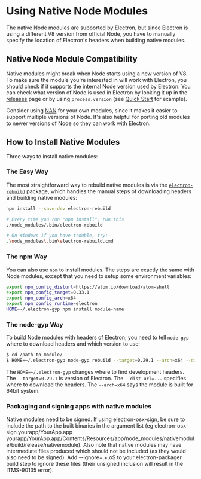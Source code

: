 # Using Native Node Modules

The native Node modules are supported by Electron, but since Electron is
using a different V8 version from official Node, you have to manually specify
the location of Electron's headers when building native modules.

## Native Node Module Compatibility

Native modules might break when Node starts using a new version of V8.
To make sure the module you're interested in will work with Electron, you should
check if it supports the internal Node version used by Electron.
You can check what version of Node is used in Electron by looking it up in
the [releases](https://github.com/electron/electron/releases) page or by using
`process.version` (see [Quick Start](https://github.com/electron/electron/blob/master/docs/tutorial/quick-start.md)
for example).

Consider using [NAN](https://github.com/nodejs/nan/) for your own modules, since
it makes it easier to support multiple versions of Node. It's also helpful for
porting old modules to newer versions of Node so they can work with Electron.

## How to Install Native Modules

Three ways to install native modules:

### The Easy Way

The most straightforward way to rebuild native modules is via the
[`electron-rebuild`](https://github.com/paulcbetts/electron-rebuild) package,
which handles the manual steps of downloading headers and building native modules:

```sh
npm install --save-dev electron-rebuild

# Every time you run "npm install", run this
./node_modules/.bin/electron-rebuild

# On Windows if you have trouble, try:
.\node_modules\.bin\electron-rebuild.cmd
```

### The npm Way

You can also use `npm` to install modules. The steps are exactly the same with
Node modules, except that you need to setup some environment variables:

```bash
export npm_config_disturl=https://atom.io/download/atom-shell
export npm_config_target=0.33.1
export npm_config_arch=x64
export npm_config_runtime=electron
HOME=~/.electron-gyp npm install module-name
```

### The node-gyp Way

To build Node modules with headers of Electron, you need to tell `node-gyp`
where to download headers and which version to use:

```bash
$ cd /path-to-module/
$ HOME=~/.electron-gyp node-gyp rebuild --target=0.29.1 --arch=x64 --dist-url=https://atom.io/download/atom-shell
```

The `HOME=~/.electron-gyp` changes where to find development headers. The
`--target=0.29.1` is version of Electron. The `--dist-url=...` specifies
where to download the headers. The `--arch=x64` says the module is built for
64bit system.

### Packaging and signing apps with native modules

Native modules need to be signed. If using electron-osx-sign, be sure to include the path to the built binaries in the argument list (eg electron-osx-sign yourapp/YourApp.app yourapp/YourApp.app/Contents/Resources/app/node_modules/nativemodule/build/release/nativemodule). Also note that native modules may have intermediate files produced which should not be included (as they would also need to be signed). Add --ignore=.+\.o$ to your electron-packager build step to ignore these files (their unsigned inclusion will result in the ITMS-90135 error).


